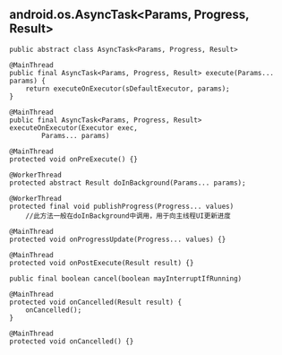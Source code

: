 ## android.os.AsyncTask<Params, Progress, Result> ##

	public abstract class AsyncTask<Params, Progress, Result>

	@MainThread
    public final AsyncTask<Params, Progress, Result> execute(Params... params) {
        return executeOnExecutor(sDefaultExecutor, params);
    }

	@MainThread
    public final AsyncTask<Params, Progress, Result> executeOnExecutor(Executor exec,
            Params... params)

	@MainThread
    protected void onPreExecute() {}

	@WorkerThread
    protected abstract Result doInBackground(Params... params);

	@WorkerThread
    protected final void publishProgress(Progress... values)
		//此方法一般在doInBackground中调用，用于向主线程UI更新进度

	@MainThread
    protected void onProgressUpdate(Progress... values) {}

	@MainThread
    protected void onPostExecute(Result result) {}

	public final boolean cancel(boolean mayInterruptIfRunning)

	@MainThread
    protected void onCancelled(Result result) {
        onCancelled();
    } 

	@MainThread
    protected void onCancelled() {}
